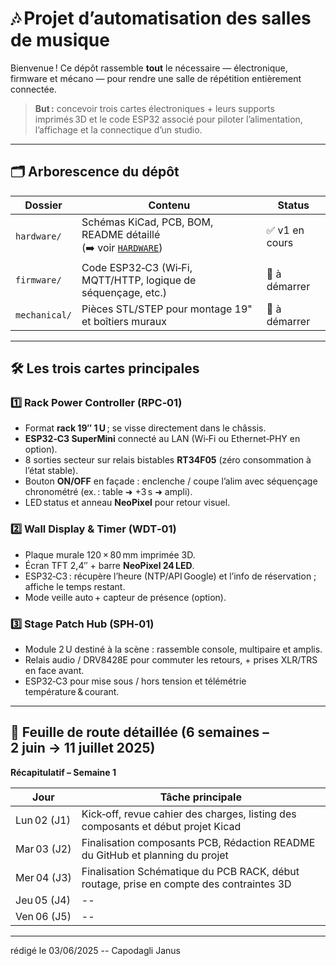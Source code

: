 # 🎶 Projet d’automatisation des salles de musique

Bienvenue ! Ce dépôt rassemble **tout** le nécessaire — électronique, firmware et mécano — pour rendre une salle de répétition entièrement connectée.

> **But :** concevoir trois cartes électroniques + leurs supports imprimés 3D et le code ESP32 associé pour piloter l’alimentation, l’affichage et la connectique d’un studio.

---

## 🗂️ Arborescence du dépôt

| Dossier       | Contenu                                                                                                    | Status        |
| ------------- | ---------------------------------------------------------------------------------------------------------- | ------------- |
| `hardware/`   | Schémas KiCad, PCB, BOM, README détaillé <br>(➡️ voir [`HARDWARE`](https://github.com/DBXYD/2025-CGS-ESP32-IoT/tree/master/Hardware)) | ✅ v1 en cours |
| `firmware/`   | Code ESP32‑C3 (Wi‑Fi, MQTT/HTTP, logique de séquençage, etc.)                                              | 🚧 à démarrer |
| `mechanical/` | Pièces STL/STEP pour montage 19" et boîtiers muraux                                                        | 🚧 à démarrer   |
---

## 🛠️ Les trois cartes principales

### 1️⃣ **Rack Power Controller (RPC‑01)**

* Format **rack 19″ 1 U** ; se visse directement dans le châssis.
* **ESP32‑C3 SuperMini** connecté au LAN (Wi‑Fi ou Ethernet‑PHY en option).
* 8 sorties secteur sur relais bistables **RT34F05** (zéro consommation à l’état stable).
* Bouton **ON/OFF** en façade : enclenche / coupe l’alim avec séquençage chronométré (ex. : table ➜ +3 s ➜ ampli).
* LED status et anneau **NeoPixel** pour retour visuel.

### 2️⃣ **Wall Display & Timer (WDT‑01)**

* Plaque murale 120 × 80 mm imprimée 3D.
* Écran TFT 2,4″ + barre **NeoPixel 24 LED**.
* ESP32‑C3 : récupère l’heure (NTP/API Google) et l’info de réservation ; affiche le temps restant.
* Mode veille auto + capteur de présence (option).

### 3️⃣ **Stage Patch Hub (SPH‑01)**

* Module 2 U destiné à la scène : rassemble console, multipaire et amplis.
* Relais audio / DRV8428E pour commuter les retours, + prises XLR/TRS en face avant.
* ESP32‑C3 pour mise sous / hors tension et télémétrie température & courant.

---


## 📅 Feuille de route détaillée (6 semaines – 2 juin → 11 juillet 2025)



**Récapitulatif – Semaine 1**

| Jour        | Tâche principale                   |
| ----------- | ---------------------------------- |
| Lun 02 (J1) | Kick‑off, revue cahier des charges, listing des composants et début projet Kicad |
| Mar 03 (J2) | Finalisation composants PCB, Rédaction README du GitHub et planning du projet |
| Mer 04 (J3) | Finalisation Schématique du PCB RACK, début routage, prise en compte des contraintes 3D  |
| Jeu 05 (J4) | --  |
| Ven 06 (J5) | --  |


---





rédigé le 03/06/2025 -- Capodagli Janus
